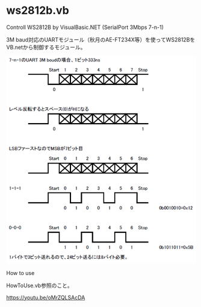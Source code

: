 # ws2812b.vb
Controll WS2812B by VisualBasic.NET (SerialPort 3Mbps 7-n-1)

3M baud対応のUARTモジュール（秋月のAE-FT234X等）を使ってWS2812BをVB.netから制御するモジュール。

![3000000 baud 7-n-1](https://github.com/7m4mon/ws2812b.vb/raw/master/WS2812B_bit.PNG "3000000 baud 7-n-1")

How to use

HowToUse.vb参照のこと。

https://youtu.be/oMrZQLSAcDA
